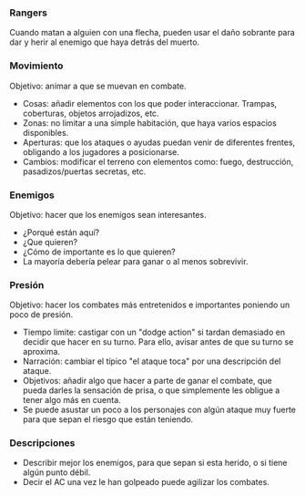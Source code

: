 ### Rangers
Cuando matan a alguien con una flecha, pueden usar el daño sobrante para dar y herir al enemigo que haya detrás del muerto.

### Movimiento
Objetivo: animar a que se muevan en combate.
- Cosas: añadir elementos con los que poder interaccionar. Trampas, coberturas, objetos arrojadizos, etc.
- Zonas: no limitar a una simple habitación, que haya varios espacios disponibles.
- Aperturas: que los ataques o ayudas puedan venir de diferentes frentes, obligando a los jugadores a posicionarse.
- Cambios: modificar el terreno con elementos como: fuego, destrucción, pasadizos/puertas secretas, etc.

### Enemigos
Objetivo: hacer que los enemigos sean interesantes.
- ¿Porqué están  aquí?
- ¿Que quieren?
- ¿Cómo de importante es lo que quieren?
- La mayoría debería pelear para ganar o al menos sobrevivir.

### Presión
Objetivo: hacer los combates más entretenidos e importantes poniendo un poco de presión.
- Tiempo limite: castigar con un "dodge action" si tardan demasiado en decidir que hacer en su turno. Para ello, avisar antes de que su turno se aproxima.
- Narración: cambiar el típico "el ataque toca" por una descripción del ataque.
- Objetivos: añadir algo que hacer a parte de ganar el combate, que pueda darles la sensación de prisa, o que simplemente les obligue a tener algo más en cuenta.
- Se puede asustar un poco a los personajes con algún ataque muy fuerte para que sepan el riesgo que están teniendo.

### Descripciones
- Describir mejor los enemigos, para que sepan si esta herido, o si tiene algún punto débil.
- Decir el AC una vez le han golpeado puede agilizar los combates.